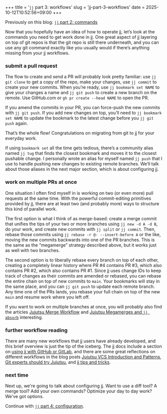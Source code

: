 +++
title = '<code>jj</code> part 3: workflows'
slug = 'jj-part-3-workflows'
date = 2025-10-12T10:52:56+09:00
+++

Previously on this blog: [`jj` part 2: commands](/2025/10/02/jj-part-2-commands/)

Now that you hopefully have an idea of how to operate jj, let’s look at the commands you need to get work done in jj. One great aspect of jj layering on top of git repos is that the git repo is still there underneath, and you can use any git command exactly like you usually would if there’s anything missing from your jj workflows.

### submit a pull request

The flow to create and send a PR will probably look pretty familiar: use `jj git clone` to get a copy of the repo, make your changes, use `jj commit` to create your new commits. When you’re ready, use `jj bookmark set NAME` to give your changes a name and `jj git push` to create a new branch on the remote. Use GitHub.com or `gh pr create --head NAME` to open the PR.

If you amend the commits in your PR, you can force-push the new commits with `jj git push`. If you add new changes on top, you’ll need to `jj bookmark set NAME` to update the bookmark to the latest change before you `jj git push` again.

That’s the whole flow! Congratulations on migrating from git to jj for your everyday work.

If using `bookmark set` all the time gets tedious, there’s a community alias named `jj tug` that finds the closest bookmark and moves it to the closest pushable change. I personally wrote an alias for myself named `jj push` that I use to handle pushing new changes to existing remote branches. We’ll talk about those aliases in the next major section, which is about configuring jj.

### work on multiple PRs at once

One situation I often find myself in is working on two (or even more) pull requests at the same time. With the powerful commit-editing primitives provided by jj, there are at least two (and probably more) ways to structure this kind of parallel work.

The first option is what I think of as merge-based: create a merge commit that unifies the tips of your two or more branches using `jj new -d A -d B`, do your work, and create new commits with `jj split` or `jj commit`. Then,  rebase those commits using `jj rebase -r @- --insert-before A` or the like, moving the new commits backwards into one of the PR branches. This is the same as the “megamerge” strategy described above, but it works just as well with two branches.

The second option is to liberally rebase every branch on top of each other, creating a completely linear history where PR #4 contains PR #3, which also contains PR #2, which also contains PR #1. Since jj uses change IDs to keep track of changes as their commits are amended or rebased, you can rebase the entire chain on top of new commits to `main`. Your bookmarks will stay in the same place, and you can `jj git push` to update each remote branch. Any time one of the PRs lands, you rebase your full chain on top of the new `main` and resume work where you left off.

If you want to work on multiple branches at once, you will probably also find the articles [Jujutsu Merge Workflow](https://ofcr.se/jujutsu-merge-workflow) and [Jujutsu Megamerges and `jj absorb`](https://v5.chriskrycho.com/journal/jujutsu-megamerges-and-jj-absorb/) interesting.

### further workflow reading

There are many new workflows that jj users have already developed, and this brief overview is just the tip of the iceberg. The jj docs include a section on [using jj with GitHub or GitLab](https://jj-vcs.github.io/jj/latest/github/), and there are some great reflections on different workflows in the blog posts  [Jujutsu VCS Introduction and Patterns](https://kubamartin.com/posts/introduction-to-the-jujutsu-vcs/), [Git experts should try Jujutsu](https://pksunkara.com/thoughts/git-experts-should-try-jujutsu/), and [jj tips and tricks](https://zerowidth.com/2025/jj-tips-and-tricks/).

### next time

Next up, we're going to talk about configuring jj. Want to use a diff tool? A merge tool? Add your own commands? Optimize your day to day work? We've got options.

Continue with [`jj` part 4: configuration](/2025/10/15/jj-part-4-configuration/).
